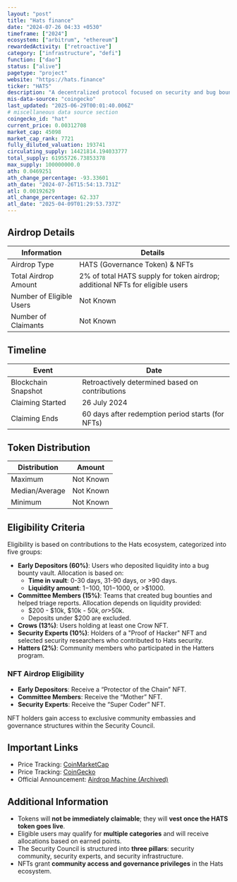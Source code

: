 ```yaml
---
layout: "post"
title: "Hats finance"
date: "2024-07-26 04:33 +0530"
timeframe: ["2024"]
ecosystem: ["arbitrum", "ethereum"]
rewardedActivity: ["retroactive"]
category: ["infrastructure", "defi"]
function: ["dao"]
status: ["alive"]
pagetype: "project"
website: "https://hats.finance"
ticker: "HATS"
description: "A decentralized protocol focused on security and bug bounty vaults to incentivize ethical hacking and secure Web3 infrastructure."
mis-data-source: "coingecko"
last_updated: "2025-06-29T00:01:40.006Z"
# miscellaneous data source section
coingecko_id: "hat"
current_price: 0.00312708
market_cap: 45098
market_cap_rank: 7721
fully_diluted_valuation: 193741
circulating_supply: 14421814.194033777
total_supply: 61955726.73853378
max_supply: 100000000.0
ath: 0.0469251
ath_change_percentage: -93.33601
ath_date: "2024-07-26T15:54:13.731Z"
atl: 0.00192629
atl_change_percentage: 62.337
atl_date: "2025-04-09T01:29:53.737Z"
---
```


## Airdrop Details

| Information              | Details                                                                       |
| ------------------------ | ----------------------------------------------------------------------------- |
| Airdrop Type             | HATS (Governance Token) & NFTs                                                |
| Total Airdrop Amount     | 2% of total HATS supply for token airdrop; additional NFTs for eligible users |
| Number of Eligible Users | Not Known                                                                     |
| Number of Claimants      | Not Known                                                                     |

## Timeline

| Event               | Date                                              |
| ------------------- | ------------------------------------------------- |
| Blockchain Snapshot | Retroactively determined based on contributions   |
| Claiming Started    | 26 July 2024                                      |
| Claiming Ends       | 60 days after redemption period starts (for NFTs) |

## Token Distribution

| Distribution   | Amount    |
| -------------- | --------- |
| Maximum        | Not Known |
| Median/Average | Not Known |
| Minimum        | Not Known |

## Eligibility Criteria

Eligibility is based on contributions to the Hats ecosystem, categorized into five groups:

- **Early Depositors (60%)**: Users who deposited liquidity into a bug bounty vault. Allocation is based on:
  - **Time in vault**: 0-30 days, 31-90 days, or >90 days.
  - **Liquidity amount**: $1-$100, $101-$1000, or >$1000.
- **Committee Members (15%)**: Teams that created bug bounties and helped triage reports. Allocation depends on liquidity provided:
  - $200 - $10k, $10k - $50k, or >$50k.
  - Deposits under $200 are excluded.
- **Crows (13%)**: Users holding at least one Crow NFT.
- **Security Experts (10%)**: Holders of a "Proof of Hacker" NFT and selected security researchers who contributed to Hats security.
- **Hatters (2%)**: Community members who participated in the Hatters program.

### NFT Airdrop Eligibility

- **Early Depositors**: Receive a “Protector of the Chain” NFT.
- **Committee Members**: Receive the “Mother” NFT.
- **Security Experts**: Receive the “Super Coder” NFT.

NFT holders gain access to exclusive community embassies and governance structures within the Security Council.

## Important Links

- Price Tracking: [CoinMarketCap](https://coinmarketcap.com/currencies/hats-finance)
- Price Tracking: [CoinGecko](https://www.coingecko.com/en/coins/hats)
- Official Announcement: [Airdrop Machine (Archived)](https://web.archive.org/web/20220922140950/https://docs.hats.finance/general/airdrop-machine)

## Additional Information

- Tokens will **not be immediately claimable**; they will **vest once the HATS token goes live**.
- Eligible users may qualify for **multiple categories** and will receive allocations based on earned points.
- The Security Council is structured into **three pillars**: security community, security experts, and security infrastructure.
- NFTs grant **community access and governance privileges** in the Hats ecosystem.